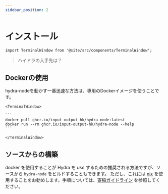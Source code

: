 ```yaml
---
sidebar_position: 2
---
```


# インストール

```mdx-code-block
import TerminalWindow from '@site/src/components/TerminalWindow';
```

> ハイドラの入手先は？

## Dockerの使用
hydra-nodeを動かす一番迅速な方法は、専用のDockerイメージを使うことです。

````mdx-code-block
<TerminalWindow>

```
docker pull ghcr.io/input-output-hk/hydra-node:latest
docker run --rm ghcr.io/input-output-hk/hydra-node --help
```

</TerminalWindow>
````

## ソースからの構築

docker を使用することが Hydra を _use_ するための推奨される方法ですが、ソースから `hydra-node` をビルドすることもできます。 ただし、これには [nix](https://nixos.org/download.html) を使用することをお勧めします。手順については、[寄稿ガイドライン](https://github.com/input-output-hk/hydra-poc/blob/master/CONTRIBUTING.md) を参照してください。
